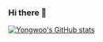 ### Hi there 👋
[![Yongwoo's GitHub stats](https://github-readme-stats.vercel.app/api?username=yongwoo-jeong)](https://github.com/anuraghazra/github-readme-stats)

<!--
**yongwoo-jeong/yongwoo-jeong** is a ✨ _special_ ✨ repository because its `README.md` (this file) appears on your GitHub profile.

Here are some ideas to get you started:

- 🔭 I’m currently working on ...
- 🌱 I’m currently learning ...
- 👯 I’m looking to collaborate on ...
- 🤔 I’m looking for help with ...
- 💬 Ask me about ...
- 📫 How to reach me: ...
- 😄 Pronouns: ...
- ⚡ Fun fact: ...
-->
